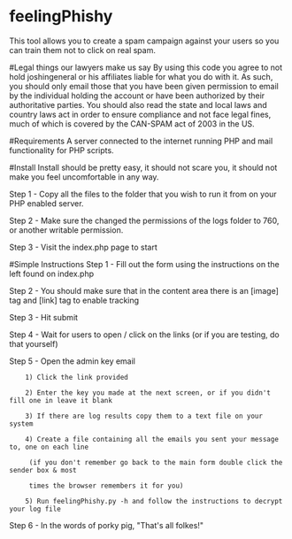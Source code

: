 # feelingPhishy
This tool allows you to create a spam campaign against your users so you can train them not to click on real spam. 

#Legal things our lawyers make us say
By using this code you agree to not hold joshingeneral or his affiliates liable for what you do with it. As such, you should only email those that you have been given permission to email by the individual holding the account or have been authorized by their authoritative parties. You should also read the state and local laws and country laws act in order to ensure compliance and not face legal fines, much of which is covered by the CAN-SPAM act of 2003 in the US. 

#Requirements
A server connected to the internet running PHP and mail functionality for PHP scripts. 

#Install
Install should be pretty easy, it should not scare you, it should not make you feel uncomfortable in any way. 

Step 1 - Copy all the files to the folder that you wish to run it from on your PHP enabled server.

Step 2 - Make sure the changed the permissions of the logs folder to 760, or another writable permission.

Step 3 - Visit the index.php page to start

#Simple Instructions
Step 1 - Fill out the form using the instructions on the left found on index.php

Step 2 - You should make sure that in the content area there is an [image] tag and [link] tag to enable tracking

Step 3 - Hit submit

Step 4 - Wait for users to open / click on the links (or if you are testing, do that yourself)

Step 5 - Open the admin key email

        1) Click the link provided
        
        2) Enter the key you made at the next screen, or if you didn't fill one in leave it blank
        
        3) If there are log results copy them to a text file on your system
        
        4) Create a file containing all the emails you sent your message to, one on each line
        
         (if you don't remember go back to the main form double click the sender box & most 
         
         times the browser remembers it for you)
         
        5) Run feelingPhishy.py -h and follow the instructions to decrypt your log file 
        
Step 6 - In the words of porky pig, "That's all folkes!" 

